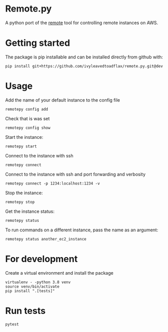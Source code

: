# Remote.py

A python port of the [remote](https://github.com/wellcometrust/remote) tool for controlling remote instances on AWS.

# Getting started

The package is pip installable and can be installed directly from github with:

```
pip install git+https://github.com/ivyleavedtoadflax/remote.py.git@dev
```

# Usage

Add the name of your default instance to the config file

```
remotepy config add
```

Check that is was set

```
remotepy config show
```

Start the instance:

```
remotepy start
```

Connect to the instance with ssh

```
remotepy connect
```

Connect to the instance with ssh and port forwarding and verbosity

```
remotepy connect -p 1234:localhost:1234 -v
```

Stop the instance:

```
remotepy stop
```

Get the instance status:

```
remotepy status
```

To run commands on a different instance, pass the name as an argument:

```
remotepy status another_ec2_instance
```


# For development

Create a virtual environment and install the package

```
virtualenv - -python 3.8 venv
source venv/bin/activate
pip install ".[tests]"
```

# Run tests


```
pytest
```
